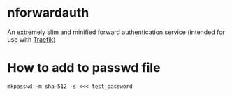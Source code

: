 # nforwardauth


An extremely slim and minified forward authentication service (intended for use with [Traefik](https://github.com/traefik/traefik))

<!-- TODO: Fillout README -->

# How to add to passwd file

`mkpasswd -m sha-512 -s <<< test_password`
